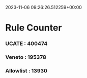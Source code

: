 2023-11-06 09:26:26.512259+00:00
# Rule Counter 
 ### UCATE : 400474

 ### Veneto : 195378

 ### Allowlist : 13930